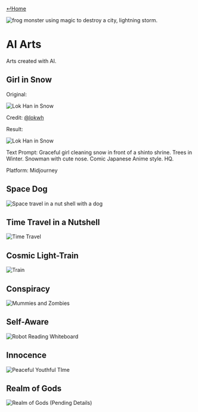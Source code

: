 [↵Home](https://www.totalimagine.com/)

<img alt="frog monster using magic to destroy a city, lightning storm." max-height="512" src="https://cdn.midjourney.com/bc06943e-3320-48ab-a552-5c52f16dbdd7/grid_0.png"/>

# AI Arts

Arts created with AI.

## Girl in Snow

Original:

<img alt="Lok Han in Snow" max-height="512" src="https://images.totalimagine.com/Photos/People/Lok_Han_In_Snow.jpg"/>

<emphasis>Credit: <a href="https://www.instagram.com/lokwh/">@lokwh</a></emphasis>

Result:

<img alt="Lok Han in Snow" max-height="512" src="https://images.totalimagine.com/Midjourney/20221222_girl_in_snow.jpg"/>

<emphasis>Text Prompt: Graceful girl cleaning snow in front of a shinto shrine. Trees in Winter. Snowman with cute nose. Comic Japanese Anime style. HQ.</emphasis>

Platform: Midjourney

## Space Dog

<img alt="Space travel in a nut shell with a dog" max-height="512" src="https://cdn.midjourney.com/208a7374-a35e-4448-aae0-e95b4ed9a133/grid_0.png"/>

## Time Travel in a Nutshell

<img alt="Time Travel" max-height="512" src="https://cdn.midjourney.com/7b33d930-f0eb-433d-8c2f-d3fb6eb1d825/grid_0.png"/>

## Cosmic Light-Train

<img alt="Train" max-height="512" src="https://cdn.discordapp.com/attachments/1020909675367120907/1055616802111111298/AllanWindmill_Time_travel_in_a_nutshell._af30d470-2f97-4968-aa3f-52fb4d8133a9.png"/>

## Conspiracy

<img alt="Mummies and Zombies" max-height="512" src="https://cdn.midjourney.com/56386973-8d41-4154-9509-068f77feb0f5/grid_0.png"/>

## Self-Aware

<img alt="Robot Reading Whiteboard" max-height="512" src="https://images.totalimagine.com/Midjourney/20221224_robot_reading_whiteboard.jpg"/>

## Innocence

<img alt="Peaceful Youthful TIme" max-height="512" src="https://images.totalimagine.com/Midjourney/20221228_innocence.jpg"/>

## Realm of Gods

<img alt="Realm of Gods (Pending Details)" max-height="512" src="https://cdn.midjourney.com/462d2480-3c82-4c23-a057-23f6c6c94287/grid_0.png"/>